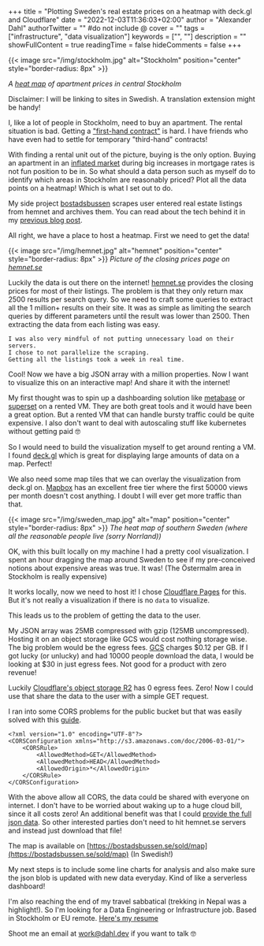 +++
title = "Plotting Sweden's real estate prices on a heatmap with deck.gl and Cloudflare"
date = "2022-12-03T11:36:03+02:00"
author = "Alexander Dahl"
authorTwitter = "" #do not include @
cover = ""
tags = ["infrastructure", "data visualization"]
keywords = ["", ""]
description = ""
showFullContent = true
readingTime = false
hideComments = false
+++

{{< image src="/img/stockholm.jpg" alt="Stockholm" position="center" style="border-radius: 8px" >}}

_A [heat map](https://bostadsbussen.se/sold/map) of apartment prices in central Stockholm_

Disclaimer: I will be linking to sites in Swedish. A translation extension might be handy!

I, like a lot of people in Stockholm, need to buy an apartment. The rental situation
is bad. Getting a ["first-hand contract"](http://www.findhousingsweden.com/first-hand-contract-forstahandskontrakt-or-hyresratt/) is hard.
I have friends who have even had to
settle for temporary "third-hand" contracts!

With finding a rental unit out of the picture, buying is the only option.
Buying an apartment in an [inflated market](https://www.economist.com/finance-and-economics/2022/11/24/where-the-coming-housing-crunch-will-be-most-painful)
during big increases in mortgage rates is not fun position to be in.
So what should a data person such as myself do to identify which areas in Stockholm
are reasonably priced? Plot all the data points on a heatmap! Which is what I set out to do.

My side project [bostadsbussen](https://bostadsbussen.se) scrapes user entered
real estate listings from hemnet and archives them. You can read about the tech behind
it in my [previous blog post](https://blog.dahl.dev/posts/stringing-together-several-free-tiers-to-host-an-application-with-zero-cost/).

All right, we have a place to host a heatmap. First we need to get the data!

{{< image src="/img/hemnet.jpg" alt="hemnet" position="center" style="border-radius: 8px" >}}
_Picture of the closing prices page on [hemnet.se](https://hemnet.se)_

Luckily the data is out there on the internet! [hemnet.se](https://www.hemnet.se/salda/bostader) provides
the closing prices for most of their listings. The problem is that they only return max 2500 results per search query.
So we need to craft some queries to extract all the 1 million+ results on their site.
It was as simple as limiting the search queries by different parameters until the result
was lower than 2500. Then extracting the data from each listing was easy.

```
I was also very mindful of not putting unnecessary load on their servers.
I chose to not parallelize the scraping.
Getting all the listings took a week in real time.
```

Cool! Now we have a big JSON array with a million properties.
Now I want to visualize this on an interactive map! And share it with the internet!

My first thought was to spin up a dashboarding solution like [metabase](https://www.metabase.com/) or
[superset](https://superset.apache.org/)
on a rented VM. They are both great tools and it would have been a great option.
But a rented VM that can handle bursty traffic could be quite expensive.
I also don't want to deal with autoscaling stuff like kubernetes without getting paid 🤓

So I would need to build the visualization myself to get around renting a VM.
I found [deck.gl](https://deck.gl) which
is great for displaying large amounts of data on a map. Perfect!

We also need some map tiles that we can overlay the visualization from deck.gl on.
[Mapbox](https://www.mapbox.com/) has an excellent free tier where the first 50000 views per month doesn't
cost anything. I doubt I will ever get more traffic than that.

{{< image src="/img/sweden_map.jpg" alt="map" position="center" style="border-radius: 8px" >}}
_The heat map of southern Sweden (where all the reasonable people live (sorry Norrland))_

OK, with this built locally on my machine I had a pretty cool visualization.
I spent an hour dragging the map around Sweden to see if my
pre-conceived notions about expensive areas was true. It was!
(The Östermalm area in Stockholm is really expensive)

It works locally, now we need to host it! I chose [Cloudflare Pages](https://pages.cloudflare.com/) for this.
But it's not really a visualization if there is no `data` to visualize.

This leads us to the problem of getting the data to the user.

My JSON array was 25MB compressed with gzip (125MB uncompressed). Hosting it on
an object storage like GCS would cost nothing storage wise. The big problem
would be the egress fees. [GCS](https://cloud.google.com/storage/pricing#network-egress)
charges $0.12 per GB. If I got lucky (or unlucky) and had 10000 people download the data,
I would be looking at $30 in just egress fees. Not good for a product with zero revenue!

Luckily [Cloudflare's object storage R2](https://www.cloudflare.com/products/r2/) has 0 egress
fees. Zero! Now I could use that share the data to the user with a simple GET request.

I ran into some CORS problems for the public bucket
but that was easily solved with this [guide](https://kian.org.uk/configuring-cors-on-cloudflare-r2/).

```
<?xml version="1.0" encoding="UTF-8"?>
<CORSConfiguration xmlns="http://s3.amazonaws.com/doc/2006-03-01/">
    <CORSRule>
        <AllowedMethod>GET</AllowedMethod>
        <AllowedMethod>HEAD</AllowedMethod>
        <AllowedOrigin>*</AllowedOrigin>
    </CORSRule>
</CORSConfiguration>
```

With the above allow all CORS, the data could be shared with everyone on internet. I don't have to be worried about waking up to
a huge cloud bill, since it all costs zero!
An additional benefit was that I could [provide the full json data](https://bostadsbussen.se/sold/data).
So other interested parties don't need to hit hemnet.se servers and instead just download that file!

The map is available on [https://bostadsbussen.se/sold/map](https://bostadsbussen.se/sold/map) (In Swedish!)

My next steps is to include some line charts for analysis and also make sure the json blob
is updated with new data everyday. Kind of like a serverless dashboard!

I'm also reaching the end of my travel sabbatical (trekking in Nepal was a highlight!).
So I'm looking for a Data Engineering or Infrastructure job. Based in Stockholm or EU remote.
[Here's my resume](https://dahl.dev/assets/Alexander_Dahl.pdf)

Shoot me an email at work@dahl.dev if you want to talk 🤓
